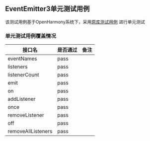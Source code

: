 ## EventEmitter3单元测试用例

该测试用例基于OpenHarmony系统下，采用[原库测试用例](https://github.com/primus/eventemitter3/blob/master/test/test.js)
进行单元测试

### 单元测试用例覆盖情况

|接口名 | 是否通过 |备注|
|---|---|---|
|eventNames|pass||
|listeners|pass||
|listenerCount|pass||
|emit|pass||
|on|pass||
|addListener|pass||
|once|pass||
|removeListener|pass||
|off|pass||
|removeAllListeners|pass||